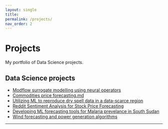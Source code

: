 ```yaml
---
layout: single
title: 
permalink: /projects/
nav_order: 2
---
```


<h1 class="manual_title">Projects</h1>

My portfolio of Data Science projects.

## Data Science projects
- <a href="/projects/AI-for-groundwater-modelling/" class="white-link">Modflow surrogate modelling using neural operators</a>
- <a href="/projects/commodities-forecasting/" class="white-link">Commodities price forecasting.md</a>
- <a href="/projects/dry-spell-forecasting/" class="white-link">Utilizing ML to reproduce dry spell data in a data-scarce region</a>
- <a href="/projects/reddit-sentiment/" class="white-link">Reddit Sentiment Analysis for Stock Price Forecasting</a>
- <a href="/projects/malaria-predictive/" class="white-link">Developing ML forecasting tools for Malaria prevelance in South Sudan</a>
- <a href="/projects/wind-forecasting/" class="white-link">Wind forecasting and power generation algorithms</a>

---
